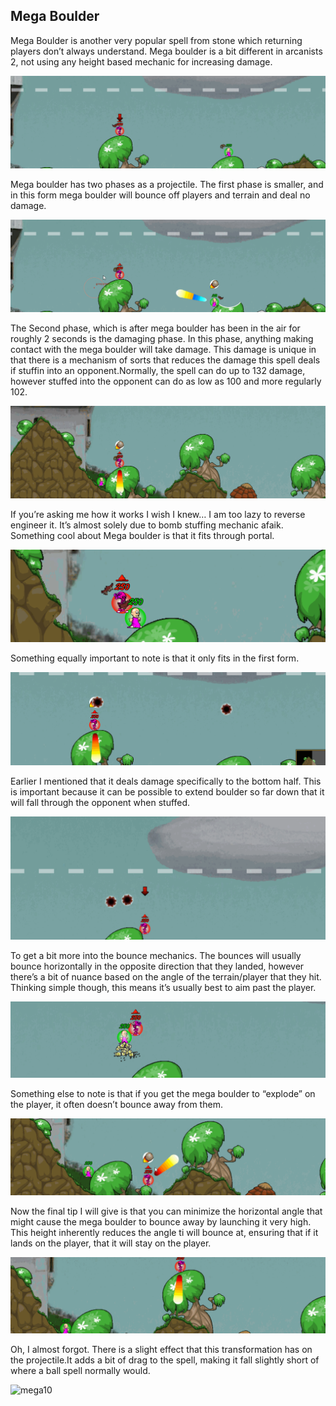 ## Mega Boulder


Mega Boulder is another very popular spell from stone which returning players don’t always understand. Mega boulder is a bit different in arcanists 2, not using any height based mechanic for increasing damage.


![mega1](https://raw.githubusercontent.com/1IlIl/wikidata/main/stone/gifs/mega1.gif)


Mega boulder has two phases as a projectile. The first phase is smaller, and in this form mega boulder will bounce off players and terrain and deal no damage.


![mega2](https://raw.githubusercontent.com/1IlIl/wikidata/main/stone/gifs/mega2.gif)


The Second phase, which is after mega boulder has been in the air for roughly 2 seconds is the damaging phase. In this phase, anything making contact with the mega boulder will take damage. This damage is unique in that there is a mechanism of sorts that reduces the damage this spell deals if stuffin into an opponent.Normally, the spell can do up to 132 damage, however stuffed into the opponent can do as low as 100 and more regularly 102.


![mega3](https://raw.githubusercontent.com/1IlIl/wikidata/main/stone/gifs/mega3.gif)


If you’re asking me how it works I wish I knew… I am too lazy to reverse engineer it. It’s almost solely due to bomb stuffing mechanic afaik. Something cool about Mega boulder is that it fits through portal.


![mega4](https://raw.githubusercontent.com/1IlIl/wikidata/main/stone/gifs/mega4.gif)


Something equally important to note is that it only fits in the first form.


![mega5](https://raw.githubusercontent.com/1IlIl/wikidata/main/stone/gifs/mega5.gif)


Earlier I mentioned that it deals damage specifically to the bottom half. This is important because it can be possible to extend boulder so far down that it will fall through the opponent when stuffed.


![mega6](https://raw.githubusercontent.com/1IlIl/wikidata/main/stone/gifs/mega6.gif)


To get a bit more into the bounce mechanics. The bounces will usually bounce horizontally in the opposite direction that they landed, however there’s a bit of nuance based on the angle of the terrain/player that they hit. Thinking simple though, this means it’s usually best to aim past the player. 


![mega7](https://raw.githubusercontent.com/1IlIl/wikidata/main/stone/gifs/mega7.gif)


Something else to note is that if you get the mega boulder to “explode” on the player, it often doesn’t bounce away from them.


![mega8](https://raw.githubusercontent.com/1IlIl/wikidata/main/stone/gifs/mega8.gif)


Now the final tip I will give is that you can minimize the horizontal angle that might cause the mega boulder to bounce away by launching it very high. This height inherently reduces the angle ti will bounce at, ensuring that if it lands on the player, that it will stay on the player.


![mega9](https://raw.githubusercontent.com/1IlIl/wikidata/main/stone/gifs/mega9.gif)


Oh, I almost forgot. There is a slight effect that this transformation has on the projectile.It adds a bit of drag to the spell, making it fall slightly short of where a ball spell normally would.


![mega10](https://raw.githubusercontent.com/1IlIl/wikidata/main/stone/gifs/mega10.gif)

